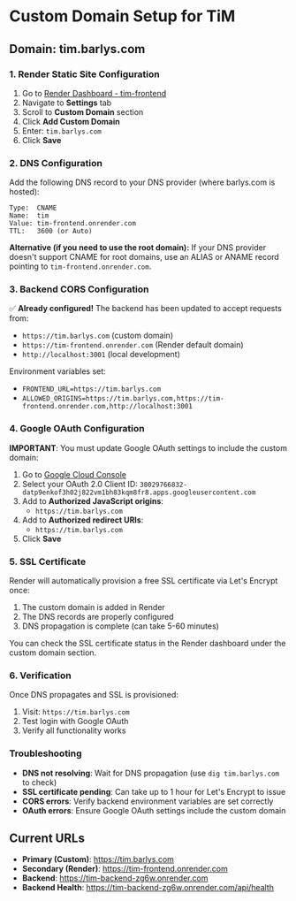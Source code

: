 # Custom Domain Setup for TiM

## Domain: tim.barlys.com

### 1. Render Static Site Configuration

1. Go to [Render Dashboard - tim-frontend](https://dashboard.render.com/static/srv-d3cec0j7mgec73ae5dn0)
2. Navigate to **Settings** tab
3. Scroll to **Custom Domain** section
4. Click **Add Custom Domain**
5. Enter: `tim.barlys.com`
6. Click **Save**

### 2. DNS Configuration

Add the following DNS record to your DNS provider (where barlys.com is hosted):

```
Type:  CNAME
Name:  tim
Value: tim-frontend.onrender.com
TTL:   3600 (or Auto)
```

**Alternative (if you need to use the root domain):**
If your DNS provider doesn't support CNAME for root domains, use an ALIAS or ANAME record pointing to `tim-frontend.onrender.com`.

### 3. Backend CORS Configuration

✅ **Already configured!** The backend has been updated to accept requests from:
- `https://tim.barlys.com` (custom domain)
- `https://tim-frontend.onrender.com` (Render default domain)
- `http://localhost:3001` (local development)

Environment variables set:
- `FRONTEND_URL=https://tim.barlys.com`
- `ALLOWED_ORIGINS=https://tim.barlys.com,https://tim-frontend.onrender.com,http://localhost:3001`

### 4. Google OAuth Configuration

**IMPORTANT**: You must update Google OAuth settings to include the custom domain:

1. Go to [Google Cloud Console](https://console.cloud.google.com/apis/credentials)
2. Select your OAuth 2.0 Client ID: `38029766832-datp9enkof3h02j822vm1bh83kqm8fr8.apps.googleusercontent.com`
3. Add to **Authorized JavaScript origins**:
   - `https://tim.barlys.com`
4. Add to **Authorized redirect URIs**:
   - `https://tim.barlys.com`
5. Click **Save**

### 5. SSL Certificate

Render will automatically provision a free SSL certificate via Let's Encrypt once:
1. The custom domain is added in Render
2. The DNS records are properly configured
3. DNS propagation is complete (can take 5-60 minutes)

You can check the SSL certificate status in the Render dashboard under the custom domain section.

### 6. Verification

Once DNS propagates and SSL is provisioned:

1. Visit: `https://tim.barlys.com`
2. Test login with Google OAuth
3. Verify all functionality works

### Troubleshooting

- **DNS not resolving**: Wait for DNS propagation (use `dig tim.barlys.com` to check)
- **SSL certificate pending**: Can take up to 1 hour for Let's Encrypt to issue
- **CORS errors**: Verify backend environment variables are set correctly
- **OAuth errors**: Ensure Google OAuth settings include the custom domain

## Current URLs

- **Primary (Custom)**: https://tim.barlys.com
- **Secondary (Render)**: https://tim-frontend.onrender.com
- **Backend**: https://tim-backend-zg6w.onrender.com
- **Backend Health**: https://tim-backend-zg6w.onrender.com/api/health

